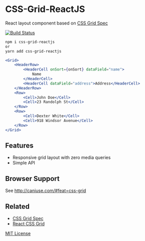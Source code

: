 # CSS-Grid-ReactJS

React layout component based on [CSS Grid Spec](https://www.w3.org/TR/css-grid-2/)

[![Build Status][travis-badge]][travis]

[travis-badge]: https://travis-ci.com/xalisys/css-grid-reactjs.svg?branch=master
[travis]: https://travis-ci.com/github/xalisys/css-grid-reactjs

```sh
npm i css-grid-reactjs
or
yarn add css-grid-reactjs
```

```jsx
<Grid>
    <HeaderRow>
        <HeaderCell onSort={onSort} dataField="name">
            Name
        </HeaderCell>
        <HeaderCell dataField="address">Address</HeaderCell>
    </HeaderRow>
    <Row>
        <Cell>John Doe</Cell>
        <Cell>23 Randolph St</Cell>
    </Row>
    <Row>
        <Cell>Dexter White</Cell>
        <Cell>918 Windsor Avenue</Cell>
    </Row>
</Grid>
```

## Features

-   Responsive grid layout with zero media queries
-   Simple API

## Browser Support

See http://caniuse.com/#feat=css-grid

## Related

-   [CSS Grid Spec](https://www.w3.org/TR/css-grid-2/)
-   [React CSS Grid](https://github.com/jxnblk/react-css-grid)

[MIT License](LICENSE.md)
